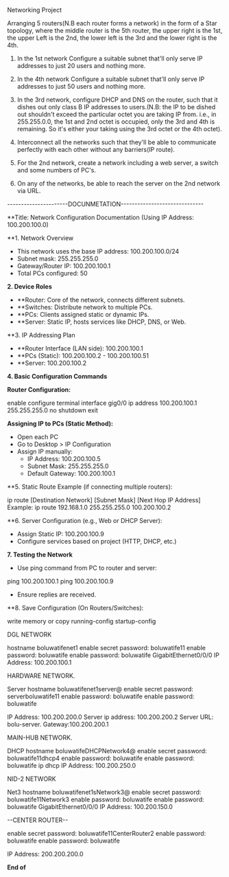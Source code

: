 Networking Project 


Arranging 5 routers(N.B each router forms a network) in the form of a Star topology, where the middle router is the 5th router, the upper right is the 1st, the upper Left is the 2nd, the lower left is the 3rd and the lower right is the 4th.

1. In the 1st network Configure a suitable subnet that'll only serve IP addresses to just 20 users and nothing more.

2. In the 4th network Configure a suitable subnet that'll only serve IP addresses to just 50 users and nothing more.

3. In the 3rd network, configure DHCP and DNS on the router, such that it dishes out only class B IP addresses to users.(N.B: the IP to be dished out shouldn't exceed the particular octet you are taking IP from. i.e., in 255.255.0.0, the 1st and 2nd octet is occupied, only the 3rd and 4th is remaining. So it's either your taking using the 3rd octet or the 4th octet).

4. Interconnect all the networks such that they'll be able to communicate perfectly with each other without any barriers(IP route).

5. For the 2nd network, create a network including a web server, a switch and some numbers of PC's.

6. On any of the networks, be able to reach the server on the 2nd network via URL.


----------------------DOCUNMETATION------------------------------


**Title: Network Configuration Documentation (Using IP Address: 100.200.100.0)

**1. Network Overview

- This network uses the base IP address: 100.200.100.0/24
- Subnet mask: 255.255.255.0
- Gateway/Router IP: 100.200.100.1
- Total PCs configured: 50

**2. Device Roles**

- **Router: Core of the network, connects different subnets.
- **Switches: Distribute network to multiple PCs.
- **PCs: Clients assigned static or dynamic IPs.
- **Server: Static IP, hosts services like DHCP, DNS, or Web.

**3. IP Addressing Plan

- **Router Interface (LAN side): 100.200.100.1
- **PCs (Static): 100.200.100.2 - 100.200.100.51
- **Server: 100.200.100.2

**4. Basic Configuration Commands**

**Router Configuration:**


enable
configure terminal
interface gig0/0
ip address 100.200.100.1 255.255.255.0
no shutdown
exit

**Assigning IP to PCs (Static Method):**

- Open each PC
- Go to Desktop > IP Configuration
- Assign IP manually:
  - IP Address: 100.200.100.5 
  - Subnet Mask: 255.255.255.0
  - Default Gateway: 100.200.100.1

**5. Static Route Example (if connecting multiple routers):


ip route [Destination Network] [Subnet Mask] [Next Hop IP Address]
Example:
ip route 192.168.1.0 255.255.255.0 100.200.100.2

**6. Server Configuration (e.g., Web or DHCP Server):

- Assign Static IP: 100.200.100.9
- Configure services based on project (HTTP, DHCP, etc.)

**7. Testing the Network**

- Use ping command from PC to router and server:

ping 100.200.100.1
ping 100.200.100.9


- Ensure replies are received.

**8. Save Configuration (On Routers/Switches):

write memory
or
copy running-config startup-config


DGL NETWORK

hostname boluwatifenet1
enable secret password: boluwatife11
enable password: boluwatife
enable password: boluwatife
GigabitEthernet0/0/0
IP Address: 100.200.100.1




HARDWARE NETWORK.

Server hostname boluwatifenet1server@
enable secret password: serverboluwatife11
enable password: boluwatife
enable password: boluwatife

IP Address: 100.200.200.0
Server ip address: 100.200.200.2
Server URL: bolu-server.
Gateway:100.200.200.1




MAIN-HUB NETWORK.

DHCP hostname boluwatifeDHCPNetwork4@
enable secret password: boluwatife11dhcp4
enable password: boluwatife
enable password: boluwatife
ip dhcp 
IP Address: 100.200.250.0



NID-2 NETWORK


Net3 hostname boluwatifenet1sNetwork3@
enable secret password: boluwatife11Network3
enable password: boluwatife
enable password: boluwatife
GigabitEthernet0/0/0
IP Address: 100.200.150.0




--CENTER ROUTER--

enable secret password: boluwatife11CenterRouter2 
enable password: boluwatife
enable password: boluwatife

IP Address: 200.200.200.0







**End of**
